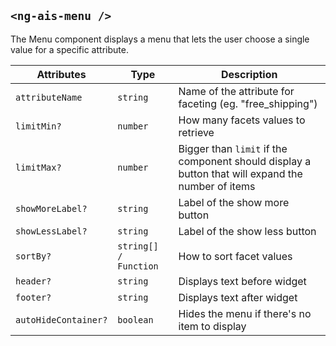 ## `<ng-ais-menu />`

The Menu component displays a menu that lets the user choose a single value for a specific attribute.


| Attributes           | Type                  | Description
| -                    | -                     | -
| `attributeName`      | `string`              | Name of the attribute for faceting (eg. "free_shipping")
| `limitMin?`          | `number`              | How many facets values to retrieve
| `limitMax?`          | `number`              | Bigger than `limit` if the component should display a button that will expand the number of items
| `showMoreLabel?`     | `string`              | Label of the show more button
| `showLessLabel?`     | `string`              | Label of the show less button
| `sortBy?`            | `string[] / Function` | How to sort facet values
| `header?`            | `string`              | Displays text before widget
| `footer?`            | `string`              | Displays text after widget
| `autoHideContainer?` | `boolean`             | Hides the menu if there's no item to display
